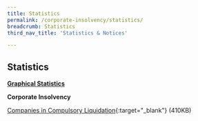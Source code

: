 ```yaml
---
title: Statistics
permalink: /corporate-insolvency/statistics/
breadcrumb: Statistics
third_nav_title: 'Statistics & Notices'

---
```



Statistics
---

<u><b>Graphical Statistics</b></u>

**Corporate Insolvency**

[Companies in Compulsory Liquidation](/files/CompaniesLiquidation.pdf/){:target="_blank"} (410KB)

